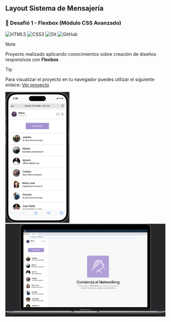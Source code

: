 ## Layout Sistema de Mensajería

### 🎯 Desafió 1 - Flexbox (Módulo CSS Avanzado) 

![HTML5](https://img.shields.io/badge/html5-%23E34F26.svg?style=for-the-badge&logo=html5&logoColor=white)
![CSS3](https://img.shields.io/badge/css3-%231572B6.svg?style=for-the-badge&logo=css3&logoColor=white)
![Git](https://img.shields.io/badge/git-%23F05033.svg?style=for-the-badge&logo=git&logoColor=white)
![GitHub](https://img.shields.io/badge/github-%23121011.svg?style=for-the-badge&logo=github&logoColor=white)

> [!NOTE]
> Proyecto realizado aplicando conocimientos sobre creación de diseños responsivos con **Flexbox**.

> [!TIP]
> Para visualizar el proyecto en tu navegador puedes utilizar el siguiente enlace: [Ver proyecto](https://isra-osvaldo.github.io/messaging-system/)

<p>
    <img src="/assets/img/iPhone-14-Pro-Max-473x968.png" alt="iPhone 14 Pro Max" width="200" height="409"/>
    <img src="/assets/img/Macbook-Air-2011x1165.png" alt="Macbook Air" width="500"/>
</p>
